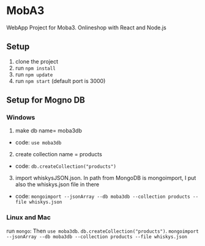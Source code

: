 # MobA3
WebApp Project for Moba3. Onlineshop with React and Node.js

## Setup
1. clone the project
2. run `npm install`
3. run `npm update`
4. run `npm start` (default port is 3000)

## Setup for Mogno DB
### Windows
1. make db name= moba3db
+ code: `use moba3db`
2. create collection name = products
+ code: `db.createCollection("products")`
3. import whiskysJSON.json. In path from MongoDB is mongoimport, I put also the whiskys.json file in there
+ code: `mongoimport --jsonArray --db moba3db --collection products --file whiskys.json`

### Linux and Mac
run `mongo`: Then `use moba3db`. 
`db.createCollection("products")`. 
`mongoimport --jsonArray --db moba3db --collection products --file whiskys.json`  
